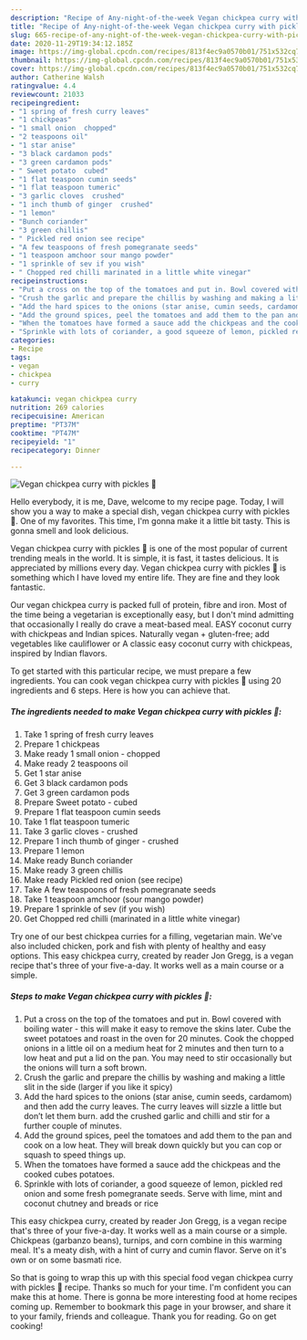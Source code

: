 ```yaml
---
description: "Recipe of Any-night-of-the-week Vegan chickpea curry with pickles 🌱"
title: "Recipe of Any-night-of-the-week Vegan chickpea curry with pickles 🌱"
slug: 665-recipe-of-any-night-of-the-week-vegan-chickpea-curry-with-pickles
date: 2020-11-29T19:34:12.185Z
image: https://img-global.cpcdn.com/recipes/813f4ec9a0570b01/751x532cq70/vegan-chickpea-curry-with-pickles-🌱-recipe-main-photo.jpg
thumbnail: https://img-global.cpcdn.com/recipes/813f4ec9a0570b01/751x532cq70/vegan-chickpea-curry-with-pickles-🌱-recipe-main-photo.jpg
cover: https://img-global.cpcdn.com/recipes/813f4ec9a0570b01/751x532cq70/vegan-chickpea-curry-with-pickles-🌱-recipe-main-photo.jpg
author: Catherine Walsh
ratingvalue: 4.4
reviewcount: 21033
recipeingredient:
- "1 spring of fresh curry leaves"
- "1 chickpeas"
- "1 small onion  chopped"
- "2 teaspoons oil"
- "1 star anise"
- "3 black cardamon pods"
- "3 green cardamon pods"
- " Sweet potato  cubed"
- "1 flat teaspoon cumin seeds"
- "1 flat teaspoon tumeric"
- "3 garlic cloves  crushed"
- "1 inch thumb of ginger  crushed"
- "1 lemon"
- "Bunch coriander"
- "3 green chillis"
- " Pickled red onion see recipe"
- "A few teaspoons of fresh pomegranate seeds"
- "1 teaspoon amchoor sour mango powder"
- "1 sprinkle of sev if you wish"
- " Chopped red chilli marinated in a little white vinegar"
recipeinstructions:
- "Put a cross on the top of the tomatoes and put in. Bowl covered with boiling water - this will make it easy to remove the skins later. Cube the sweet potatoes and roast in the oven for 20 minutes. Cook the chopped onions in a little oil on a medium heat for 2 minutes and then turn to a low heat and put a lid on the pan. You may need to stir occasionally but the onions will turn a soft brown."
- "Crush the garlic and prepare the chillis by washing and making a little slit in the side (larger if you like it spicy)"
- "Add the hard spices to the onions (star anise, cumin seeds, cardamom) and then add the curry leaves. The curry leaves will sizzle a little but don’t let them burn. add the crushed garlic and chilli and stir for a further couple of minutes."
- "Add the ground spices, peel the tomatoes and add them to the pan and cook on a low heat. They will break down quickly but you can cop or squash to speed things up."
- "When the tomatoes have formed a sauce add the chickpeas and the cooked cubes potatoes."
- "Sprinkle with lots of coriander, a good squeeze of lemon, pickled red onion and some fresh pomegranate seeds. Serve with lime, mint and coconut chutney and breads or rice"
categories:
- Recipe
tags:
- vegan
- chickpea
- curry

katakunci: vegan chickpea curry 
nutrition: 269 calories
recipecuisine: American
preptime: "PT37M"
cooktime: "PT47M"
recipeyield: "1"
recipecategory: Dinner

---
```



![Vegan chickpea curry with pickles 🌱](https://img-global.cpcdn.com/recipes/813f4ec9a0570b01/751x532cq70/vegan-chickpea-curry-with-pickles-🌱-recipe-main-photo.jpg)

Hello everybody, it is me, Dave, welcome to my recipe page. Today, I will show you a way to make a special dish, vegan chickpea curry with pickles 🌱. One of my favorites. This time, I'm gonna make it a little bit tasty. This is gonna smell and look delicious.

Vegan chickpea curry with pickles 🌱 is one of the most popular of current trending meals in the world. It is simple, it is fast, it tastes delicious. It is appreciated by millions every day. Vegan chickpea curry with pickles 🌱 is something which I have loved my entire life. They are fine and they look fantastic.

Our vegan chickpea curry is packed full of protein, fibre and iron. Most of the time being a vegetarian is exceptionally easy, but I don&#39;t mind admitting that occasionally I really do crave a meat-based meal. EASY coconut curry with chickpeas and Indian spices. Naturally vegan + gluten-free; add vegetables like cauliflower or A classic easy coconut curry with chickpeas, inspired by Indian flavors.


To get started with this particular recipe, we must prepare a few ingredients. You can cook vegan chickpea curry with pickles 🌱 using 20 ingredients and 6 steps. Here is how you can achieve that.

<!--inarticleads1-->

##### The ingredients needed to make Vegan chickpea curry with pickles 🌱:

1. Take 1 spring of fresh curry leaves
1. Prepare 1 chickpeas
1. Make ready 1 small onion - chopped
1. Make ready 2 teaspoons oil
1. Get 1 star anise
1. Get 3 black cardamon pods
1. Get 3 green cardamon pods
1. Prepare  Sweet potato - cubed
1. Prepare 1 flat teaspoon cumin seeds
1. Take 1 flat teaspoon tumeric
1. Take 3 garlic cloves - crushed
1. Prepare 1 inch thumb of ginger - crushed
1. Prepare 1 lemon
1. Make ready Bunch coriander
1. Make ready 3 green chillis
1. Make ready  Pickled red onion (see recipe)
1. Take A few teaspoons of fresh pomegranate seeds
1. Take 1 teaspoon amchoor (sour mango powder)
1. Prepare 1 sprinkle of sev (if you wish)
1. Get  Chopped red chilli (marinated in a little white vinegar)


Try one of our best chickpea curries for a filling, vegetarian main. We&#39;ve also included chicken, pork and fish with plenty of healthy and easy options. This easy chickpea curry, created by reader Jon Gregg, is a vegan recipe that&#39;s three of your five-a-day. It works well as a main course or a simple. 

<!--inarticleads2-->

##### Steps to make Vegan chickpea curry with pickles 🌱:

1. Put a cross on the top of the tomatoes and put in. Bowl covered with boiling water - this will make it easy to remove the skins later. Cube the sweet potatoes and roast in the oven for 20 minutes. Cook the chopped onions in a little oil on a medium heat for 2 minutes and then turn to a low heat and put a lid on the pan. You may need to stir occasionally but the onions will turn a soft brown.
1. Crush the garlic and prepare the chillis by washing and making a little slit in the side (larger if you like it spicy)
1. Add the hard spices to the onions (star anise, cumin seeds, cardamom) and then add the curry leaves. The curry leaves will sizzle a little but don’t let them burn. add the crushed garlic and chilli and stir for a further couple of minutes.
1. Add the ground spices, peel the tomatoes and add them to the pan and cook on a low heat. They will break down quickly but you can cop or squash to speed things up.
1. When the tomatoes have formed a sauce add the chickpeas and the cooked cubes potatoes.
1. Sprinkle with lots of coriander, a good squeeze of lemon, pickled red onion and some fresh pomegranate seeds. Serve with lime, mint and coconut chutney and breads or rice


This easy chickpea curry, created by reader Jon Gregg, is a vegan recipe that&#39;s three of your five-a-day. It works well as a main course or a simple. Chickpeas (garbanzo beans), turnips, and corn combine in this warming meal. It&#39;s a meaty dish, with a hint of curry and cumin flavor. Serve on it&#39;s own or on some basmati rice. 

So that is going to wrap this up with this special food vegan chickpea curry with pickles 🌱 recipe. Thanks so much for your time. I'm confident you can make this at home. There is gonna be more interesting food at home recipes coming up. Remember to bookmark this page in your browser, and share it to your family, friends and colleague. Thank you for reading. Go on get cooking!

